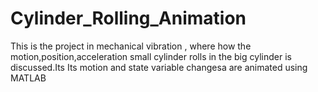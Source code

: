 # Cylinder_Rolling_Animation
This is the project in mechanical vibration , where how the   motion,position,acceleration small cylinder rolls in the big cylinder is discussed.Its Its motion and state variable changesa are animated using MATLAB
